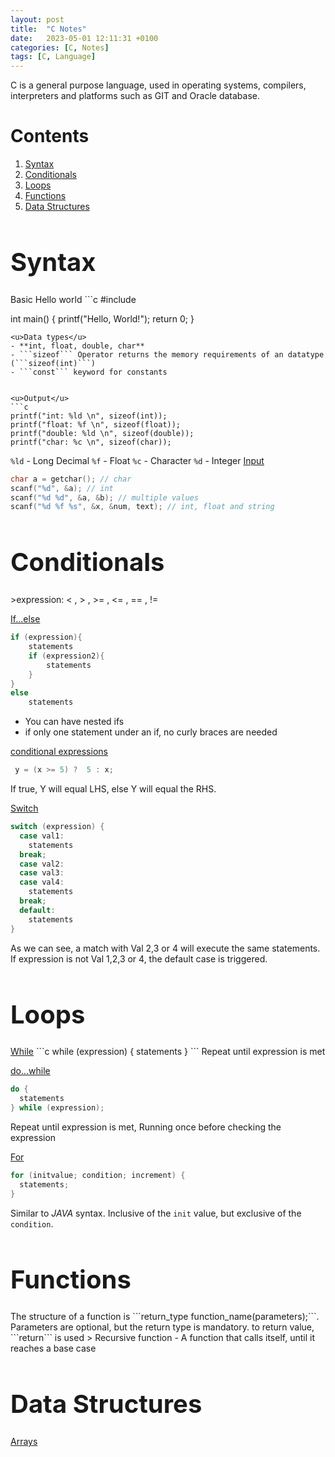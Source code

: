 ```yaml
---
layout: post
title:  "C Notes"
date:   2023-05-01 12:11:31 +0100
categories: [C, Notes]
tags: [C, Language]
---
```

C is a general purpose language, used in operating systems, compilers, interpreters and platforms such as GIT and Oracle database.

# Contents
1. [Syntax](#syntax)
2. [Conditionals](#conditionals)
3. [Loops](#loops)
4. [Functions](#functions)
5. [Data Structures](#data-structures)

<h1 id="syntax" style="font-size:40px">Syntax</h1>
Basic Hello world
```c
#include <stdio.h>

int main() {
  printf("Hello, World!");
  return 0;
}
```
<u>Data types</u>
- **int, float, double, char**
- ```sizeof``` Operator returns the memory requirements of an datatype (```sizeof(int)```)
- ```const``` keyword for constants


<u>Output</u>
```c
printf("int: %ld \n", sizeof(int));
printf("float: %f \n", sizeof(float));
printf("double: %ld \n", sizeof(double));
printf("char: %c \n", sizeof(char));
```
```%ld``` - Long Decimal
```%f``` - Float
```%c``` - Character
```%d``` - Integer
<u>Input</u>
```c
char a = getchar(); // char
scanf("%d", &a); // int
scanf("%d %d", &a, &b); // multiple values
scanf("%d %f %s", &x, &num, text); // int, float and string
```

<h1 id="conditionals" style="font-size:40px">Conditionals</h1>
>expression: < ,  > , >= , <= , == , != 

<u>If...else</u>
```c
if (expression){
	statements
	if (expression2){
		statements
	}
}
else
	statements
```
- You can have nested ifs
- if only one statement under an if, no curly braces are needed

<u>conditional expressions</u>
```c
 y = (x >= 5) ?  5 : x;
```
If true, Y will equal LHS, else Y will equal the RHS.

<u>Switch</u>
```c
switch (expression) {
  case val1:
    statements
  break;
  case val2:
  case val3:
  case val4:
    statements
  break;
  default:
    statements
}
```
As we can see, a match with Val 2,3 or 4 will execute the same statements. If expression is not Val 1,2,3 or 4, the default case is triggered.
<h1 id="loops" style="font-size:40px">Loops</h1>
<u>While</u>
```c
while (expression) {
  statements
}
```
Repeat until expression is met

<u>do...while</u>
```c
do {
  statements
} while (expression);
```
Repeat until expression is met, Running once before checking the expression

<u>For</u>
```c
for (initvalue; condition; increment) {
  statements;
}
```
Similar to *JAVA* syntax. Inclusive of the ```init``` value, but exclusive of the ```condition```.

<h1 id="functions" style="font-size:40px">Functions</h1>
The structure of a function is ```return_type function_name(parameters);```. Parameters are optional, but the return type is mandatory. to return value, ```return``` is used
> Recursive function - A function that calls itself, until it reaches a base case
<h1 id="data-structures" style="font-size:40px">Data Structures</h1>
<u>Arrays</u>
